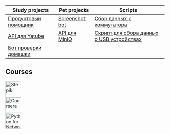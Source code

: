 Study projects | Pet projects | Scripts
--- | --- | ---
[Продуктовый помощник](https://github.com/yoninjago/foodgram-project-react) | [Screenshot bot](https://github.com/yoninjago/sitescreenshot_bot) | [Сбор данных с коммутатора](https://github.com/yoninjago/collect-switch-info)
[API для Yatube](https://github.com/yoninjago/api_final_yatube) | [API для MinIO](https://github.com/yoninjago/fastapi_minio) | [Скрипт для сбора данных о USB устройствах](https://github.com/yoninjago/script_for_ePalt4m_SOAR)
[Бот проверки домашки](https://github.com/yoninjago/homework_bot) | 

## Courses
<a href="https://stepik.org/users/169967222"><img src="https://stepik.org/static/frontend/topbar_logo.svg" height=50 alt="Stepik"></a></br>
<a href="https://www.coursera.org/account/accomplishments/verify/CB9H6FN7LAUN"><img src="https://img.shields.io/badge/Coursera-%230056D2.svg?style=for-the-badge&logo=Coursera&logoColor=white" height=50 alt="Coursera"></a></br>
<a href="https://pyneng.github.io/alumni/Sergey_Troshin"><img src="https://img.shields.io/badge/python-3670A0?style=for-the-badge&logo=python&logoColor=ffdd54" height=50 alt="Python for Network Engineers"></a></br>
